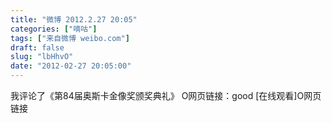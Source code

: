 ```yaml
---
title: "微博 2012.2.27 20:05"
categories: ["嘀咕"]
tags: ["来自微博 weibo.com"]
draft: false
slug: "lbHhvO"
date: "2012-02-27 20:05:00"
---
```


<p>我评论了《第84届奥斯卡金像奖颁奖典礼》 O网页链接：good [在线观看]O网页链接 ​​​​</p>
